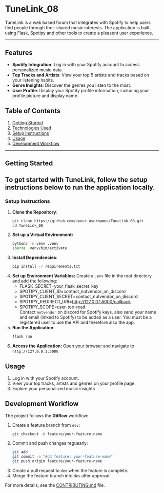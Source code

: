 # TuneLink_08

TuneLink is a web based forum that integrates with Spotify to help users find people through their shared music interests. The application is built using Flask, Spotipy and other tools to create a pleasent user experience. 

---

## Features
- **Spotify Integration**: Log in with your Spotify account to access personalized music data.
- **Top Tracks and Artists**: View your top 5 artists and tracks based on your listening habits. 
- **Genre Insights**: Discover the genres you listen to the most.
- **User Profile**: Display your Spotify profile information, including your profile picture and display name. 

## Table of Contents

1. [Getting Started](#getting-started)
2. [Technologies Used](#technologies-used)
3. [Setup Instructions](#setup-instructions)
4. [Usage](#usage)
5. [Development Workflow](#development-workflow)

---

## Getting Started 

To get started with TuneLink, follow the setup instructions below to run the application locally.
---
### Setup Instructions
1. **Clone the Repository**:
   ```bash
   git clone https://github.com/<your-username>/TuneLink_08.git
   cd TuneLink_08
2. **Set up a Virtual Environment:**
    ```bash
    python3 -m venv .venv
    source .venv/bin/activate
3. **Install Dependencies:**
    ```bash
    pip install -r requirements.txt
4. **Set up Environment Variables:** Create a `.env` file in the root directory and add the following:
    - FLASK_SECRET=your_flask_secret_key 
    - SPOTIPY_CLIENT_ID=contact_nutvendor_on_discord 
    - SPOTIPY_CLIENT_SECRET=contact_nutvendor_on_discord
    - SPOTIPY_REDIRECT_URI=http://127.0.0.1:5000/callback
    - SPOTIPY_SCOPE=user-top-read  
Contact `nutvendor` on discord for Spotify keys, also send your name and email (linked to Spotify) to be added as a user. You must be a registered user to use the API and therefore also the app. 
5. **Run the Application**:
    ```bash
    flask run

6. **Access the Application:** Open your browser and navigate to `http://127.0.0.1:5000`

## Usage
1. Log in with your Spotify account.
2. View your top tracks, artists and genres on your profile page.
3. Explore your personalized music insights

## Development Workflow
The project follows the **Gitflow** workflow:
1. Create a feature branch from `dev`: 
    ```bash
    git checkout -b feature/your-feature-name
2. Commit and push changes reguearly:
    ```bash
    git add .
    git commit -m "Add feature: your-feature-name"
    git push origin feature/your-feature-name
3. Create a pull request to `dev` when the feature is complete.
4. Merge the feature branch into `dev` after approval.

For more details, see the [CONTRIBUTING.md](/CONTRIBUTING.md) file. 

